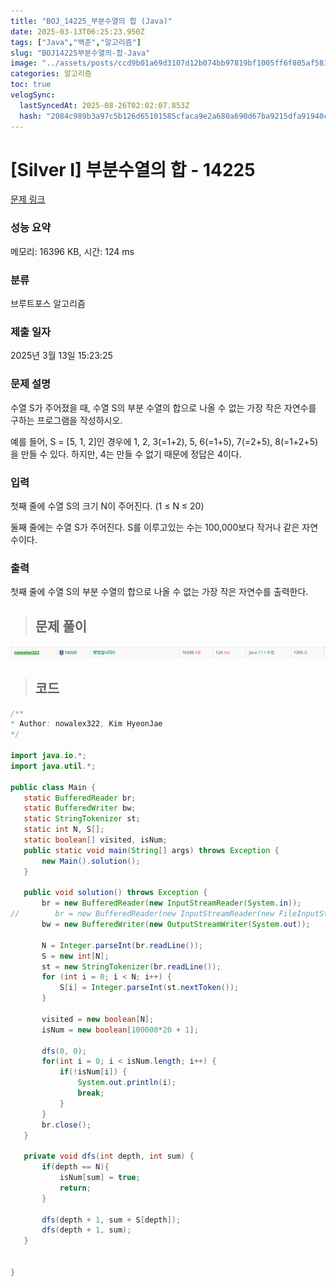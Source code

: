 ```yaml
---
title: "BOJ_14225_부분수열의 합 (Java)"
date: 2025-03-13T06:25:23.950Z
tags: ["Java","백준","알고리즘"]
slug: "BOJ14225부분수열의-합-Java"
image: "../assets/posts/ccd9b01a69d3107d12b074bb97819bf1005ff6f805af58148a0642dd6494b6b7.png"
categories: 알고리즘
toc: true
velogSync:
  lastSyncedAt: 2025-08-26T02:02:07.853Z
  hash: "2084c989b3a97c5b126d65101585cfaca9e2a680a690d67ba9215dfa91940cd6"
---
```


# [Silver I] 부분수열의 합 - 14225 
 
 [문제 링크](https://www.acmicpc.net/problem/14225) 
 
 ### 성능 요약
 
 메모리: 16396 KB, 시간: 124 ms
 
 ### 분류
 
 브루트포스 알고리즘
 
 ### 제출 일자
 
 2025년 3월 13일 15:23:25
 
 ### 문제 설명
 
 <p>수열 S가 주어졌을 때, 수열 S의 부분 수열의 합으로 나올 수 없는 가장 작은 자연수를 구하는 프로그램을 작성하시오.</p>
 
 <p>예를 들어, S = [5, 1, 2]인 경우에 1, 2, 3(=1+2), 5, 6(=1+5), 7(=2+5), 8(=1+2+5)을 만들 수 있다. 하지만, 4는 만들 수 없기 때문에 정답은 4이다.</p>
 

### 입력 
 
  <p>첫째 줄에 수열 S의 크기 N이 주어진다. (1 ≤ N ≤ 20)</p>
 
 <p>둘째 줄에는 수열 S가 주어진다. S를 이루고있는 수는 100,000보다 작거나 같은 자연수이다.</p>
 

### 출력 
 
  <p>첫째 줄에 수열 S의 부분 수열의 합으로 나올 수 없는 가장 작은 자연수를 출력한다.</p>
 

> ## 문제 풀이
 
![](/assets/posts/ccd9b01a69d3107d12b074bb97819bf1005ff6f805af58148a0642dd6494b6b7.png)

 
 > ## 코드
 
 ```java
 /**
 * Author: nowalex322, Kim HyeonJae
 */

import java.io.*;
import java.util.*;

public class Main {
    static BufferedReader br;
    static BufferedWriter bw;
    static StringTokenizer st;
    static int N, S[];
    static boolean[] visited, isNum;
    public static void main(String[] args) throws Exception {
        new Main().solution();
    }

    public void solution() throws Exception {
        br = new BufferedReader(new InputStreamReader(System.in));
//        br = new BufferedReader(new InputStreamReader(new FileInputStream("src/main/java/BOJ_14225_부분수열의합/input.txt")));
        bw = new BufferedWriter(new OutputStreamWriter(System.out));
        
        N = Integer.parseInt(br.readLine());
        S = new int[N];
        st = new StringTokenizer(br.readLine());
        for (int i = 0; i < N; i++) {
            S[i] = Integer.parseInt(st.nextToken());
        }

        visited = new boolean[N];
        isNum = new boolean[100000*20 + 1];

        dfs(0, 0);
        for(int i = 0; i < isNum.length; i++) {
            if(!isNum[i]) {
                System.out.println(i);
                break;
            }
        }
        br.close();
    }

    private void dfs(int depth, int sum) {
        if(depth == N){
            isNum[sum] = true;
            return;
        }

        dfs(depth + 1, sum + S[depth]);
        dfs(depth + 1, sum);
    }


}
 ```